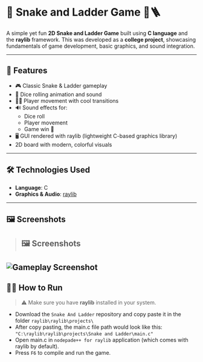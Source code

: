 # 🎲 Snake and Ladder Game 🐍🪜

A simple yet fun **2D Snake and Ladder Game** built using **C language** and the **raylib** framework. This was developed as a **college project**, showcasing fundamentals of game development, basic graphics, and sound integration.

---

## 🚀 Features

- 🎮 Classic Snake & Ladder gameplay
- 🎲 Dice rolling animation and sound
- 🧍‍♂️ Player movement with cool transitions
- 🔊 Sound effects for:
  - Dice roll  
  - Player movement  
  - Game win 🎉
- 🖥️ GUI rendered with raylib (lightweight C-based graphics library)
- 2D board with modern, colorful visuals

---

## 🛠️ Technologies Used

- **Language**: C
- **Graphics & Audio**: [raylib](https://www.raylib.com/)

---

## 🖼️ Screenshots

> ## 🖼️ Screenshots

![Gameplay Screenshot](https://i.postimg.cc/4N2PKG4F/Snake-and-Ladder-7-3-2025-3-21-24-PM.png)
---

## 🧑‍💻 How to Run

> ⚠️ Make sure you have **raylib** installed in your system.
- Download the `Snake And Ladder` repository and copy paste it in the folder `raylib\raylib\projects\`
- After copy pasting, the main.c file path would look like this: `"C:\raylib\raylib\projects\Snake and Ladder\main.c"` 
- Open main.c in `nodepade++ for raylib` application (which comes with raylib by default).
- Press `F6` to compile and run the game.

